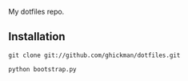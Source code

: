 My dotfiles repo.

## Installation

    git clone git://github.com/ghickman/dotfiles.git

    python bootstrap.py

